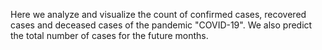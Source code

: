 Here we analyze and visualize the count of confirmed cases, recovered cases and deceased cases of the pandemic "COVID-19". We also predict the total number of cases for the future months.
